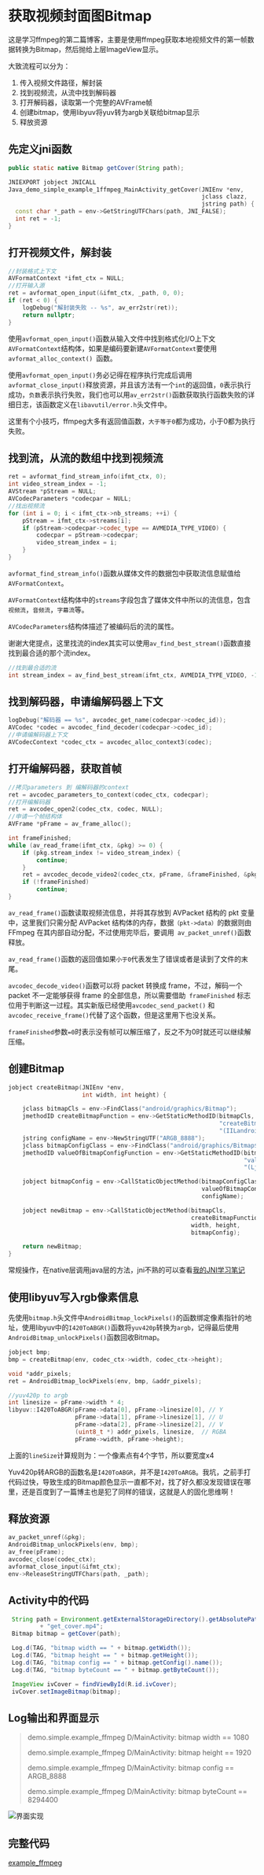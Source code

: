 # 获取视频封面图Bitmap

这是学习ffmpeg的第二篇博客，主要是使用ffmpeg获取本地视频文件的第一帧数据转换为Bitmap，然后抛给上层ImageView显示。

大致流程可以分为：

1. 传入视频文件路径，解封装
2. 找到视频流，从流中找到解码器
3. 打开解码器，读取第一个完整的AVFrame帧
4. 创建bitmap，使用libyuv将yuv转为argb关联给bitmap显示
5. 释放资源

## 先定义jni函数

```java
public static native Bitmap getCover(String path);
```

```c++
JNIEXPORT jobject JNICALL
Java_demo_simple_example_1ffmpeg_MainActivity_getCover(JNIEnv *env,
                                                       jclass clazz,
                                                       jstring path) {
  const char *_path = env->GetStringUTFChars(path, JNI_FALSE);
  int ret = -1;
}
```

## 打开视频文件，解封装

```c++
//封装格式上下文    
AVFormatContext *ifmt_ctx = NULL;
//打开输入源
ret = avformat_open_input(&ifmt_ctx, _path, 0, 0);
if (ret < 0) {
    logDebug("解封装失败 -- %s", av_err2str(ret));
    return nullptr;
}
```

使用`avformat_open_input()`函数从输入文件中找到格式化I/O上下文`AVFormatContext`结构体，如果是编码要新建`AVFormatContext`要使用`avformat_alloc_context() `函数。

使用`avformat_open_input()`务必记得在程序执行完成后调用`avformat_close_input()`释放资源，并且该方法有一个`int`的返回值，`0`表示执行成功，`负数`表示执行失败，我们也可以用`av_err2str()`函数获取执行函数失败的详细日志，该函数定义在`libavutil/error.h`头文件中。

这里有个小技巧，ffmpeg大多有返回值函数，`大于等于0`都为成功，小于0都为执行失败。

## 找到流，从流的数组中找到视频流

```c++
ret = avformat_find_stream_info(ifmt_ctx, 0);
int video_stream_index = -1;
AVStream *pStream = NULL;
AVCodecParameters *codecpar = NULL;
//找出视频流
for (int i = 0; i < ifmt_ctx->nb_streams; ++i) {
    pStream = ifmt_ctx->streams[i];
    if (pStream->codecpar->codec_type == AVMEDIA_TYPE_VIDEO) {
        codecpar = pStream->codecpar;
        video_stream_index = i;
    }
}
```

`avformat_find_stream_info()`函数从媒体文件的数据包中获取流信息赋值给`AVFormatContext`。

`AVFormatContext`结构体中的`streams`字段包含了媒体文件中所以的流信息，包含`视频流`，`音频流`，`字幕流`等。

`AVCodecParameters`结构体描述了被编码后的流的属性。

谢谢大佬提点，这里找流的index其实可以使用`av_find_best_stream()`函数直接找到最合适的那个流index。

```c++
//找到最合适的流
int stream_index = av_find_best_stream(ifmt_ctx, AVMEDIA_TYPE_VIDEO, -1, -1, NULL, 0);
```

## 找到解码器，申请编解码器上下文

```c++
logDebug("解码器 == %s", avcodec_get_name(codecpar->codec_id));
AVCodec *codec = avcodec_find_decoder(codecpar->codec_id);
//申请编解码器上下文
AVCodecContext *codec_ctx = avcodec_alloc_context3(codec);
```

## 打开编解码器，获取首帧

```c++
//拷贝parameters 到 编解码器的context
ret = avcodec_parameters_to_context(codec_ctx, codecpar);
//打开编解码器
ret = avcodec_open2(codec_ctx, codec, NULL);
//申请一个帧结构体
AVFrame *pFrame = av_frame_alloc();

int frameFinished;
while (av_read_frame(ifmt_ctx, &pkg) >= 0) {
    if (pkg.stream_index != video_stream_index) {
        continue;
    }
    ret = avcodec_decode_video2(codec_ctx, pFrame, &frameFinished, &pkg);
    if (!frameFinished)
        continue;
}
```

`av_read_frame()`函数读取视频流信息，并将其存放到 AVPacket 结构的 pkt 变量中，这里我们只需分配 AVPacket 结构体的内存，数据`（pkt->data）`的数据则由 FFmpeg 在其内部自动分配，不过使用完毕后，要调用` av_packet_unref()`函数释放。

`av_read_frame()`函数的返回值如果`小于0`代表发生了错误或者是读到了文件的末尾。

`avcodec_decode_video()`函数可以将 packet 转换成 frame，不过，解码一个 packet 不一定能够获得 frame 的全部信息，所以需要借助` frameFinished` 标志位用于判断这一过程。其实新版已经使用`avcodec_send_packet()` 和`avcodec_receive_frame()`代替了这个函数，但是这里用下也没关系。

`frameFinished`参数`=0`时表示没有帧可以解压缩了，反之不为0时就还可以继续解压缩。

## 创建Bitmap

```c++
jobject createBitmap(JNIEnv *env,
                     int width, int height) {

    jclass bitmapCls = env->FindClass("android/graphics/Bitmap");
    jmethodID createBitmapFunction = env->GetStaticMethodID(bitmapCls,
                                                            "createBitmap",
                                                            "(IILandroid/graphics/Bitmap$Config;)Landroid/graphics/Bitmap;");
    jstring configName = env->NewStringUTF("ARGB_8888");
    jclass bitmapConfigClass = env->FindClass("android/graphics/Bitmap$Config");
    jmethodID valueOfBitmapConfigFunction = env->GetStaticMethodID(bitmapConfigClass,
                                                                   "valueOf",
                                                                   "(Ljava/lang/String;)Landroid/graphics/Bitmap$Config;");

    jobject bitmapConfig = env->CallStaticObjectMethod(bitmapConfigClass,
                                                       valueOfBitmapConfigFunction,
                                                       configName);

    jobject newBitmap = env->CallStaticObjectMethod(bitmapCls,
                                                    createBitmapFunction,
                                                    width, height,
                                                    bitmapConfig);

    return newBitmap;
}
```

常规操作，在native层调用java层的方法，jni不熟的可以查看[我的JNI学习笔记](../ndk/learn_jni.md)

## 使用libyuv写入rgb像素信息

先使用`bitmap.h`头文件中`AndroidBitmap_lockPixels()`的函数绑定像素指针的地址，使用libyuv中的`I420ToABGR()`函数将`yuv420p`转换为`argb`，记得最后使用`AndroidBitmap_unlockPixels()`函数回收Bitmap。

```c++
jobject bmp;
bmp = createBitmap(env, codec_ctx->width, codec_ctx->height);

void *addr_pixels;
ret = AndroidBitmap_lockPixels(env, bmp, &addr_pixels);

//yuv420p to argb
int linesize = pFrame->width * 4;
libyuv::I420ToABGR(pFrame->data[0], pFrame->linesize[0], // Y
                   pFrame->data[1], pFrame->linesize[1], // U
                   pFrame->data[2], pFrame->linesize[2], // V
                   (uint8_t *) addr_pixels, linesize,  // RGBA
                   pFrame->width, pFrame->height);
```

上面的`lineSize`计算规则为：一个像素点有4个字节，所以要宽度x4

Yuv420p转ARGB的函数名是`I420ToABGR`，并不是`I420ToARGB`。我坑，之前手打代码过快，导致生成的Bitmap颜色显示一直都不对，找了好久都没发现错误在哪里，还是百度到了一篇博主也是犯了同样的错误，这就是人的固化思维啊！

## 释放资源

```c++
av_packet_unref(&pkg);
AndroidBitmap_unlockPixels(env, bmp);
av_free(pFrame);
avcodec_close(codec_ctx);
avformat_close_input(&ifmt_ctx);
env->ReleaseStringUTFChars(path, _path);
```

## Activity中的代码

```java
 String path = Environment.getExternalStorageDirectory().getAbsolutePath() + File.separator
         + "get_cover.mp4";
 Bitmap bitmap = getCover(path);

 Log.d(TAG, "bitmap width == " + bitmap.getWidth());
 Log.d(TAG, "bitmap height == " + bitmap.getHeight());
 Log.d(TAG, "bitmap config == " + bitmap.getConfig().name());
 Log.d(TAG, "bitmap byteCount == " + bitmap.getByteCount());

 ImageView ivCover = findViewById(R.id.ivCover);
 ivCover.setImageBitmap(bitmap);
```

## Log输出和界面显示

> demo.simple.example_ffmpeg D/MainActivity: bitmap width == 1080
> 
> demo.simple.example_ffmpeg D/MainActivity: bitmap height == 1920
> 
> demo.simple.example_ffmpeg D/MainActivity: bitmap config == ARGB_8888
> 
> demo.simple.example_ffmpeg D/MainActivity: bitmap byteCount == 8294400

![界面实现](imgs/ffmpeg_1_1.png)

## 完整代码

[example_ffmpeg](https://github.com/simplepeng/AndroidExamples/tree/master/example_ffmpeg)
